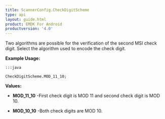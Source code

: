 ```yaml
---
title: ScannerConfig.CheckDigitScheme
type: api
layout: guide.html
product: EMDK For Android
productversion: '4.0'
---
```



Two algorithms are possible for the verification of the second MSI check
 digit. Select the algorithm used to encode the check digit.
 
 

**Example Usage:**
	
	:::java
	
	CheckDigitScheme.MOD_11_10;
	


**Values:**

* **MOD_11_10** -First check digit is MOD 11 and second check digit is MOD 10.

* **MOD_10_10** -Both check digits are MOD 10.












